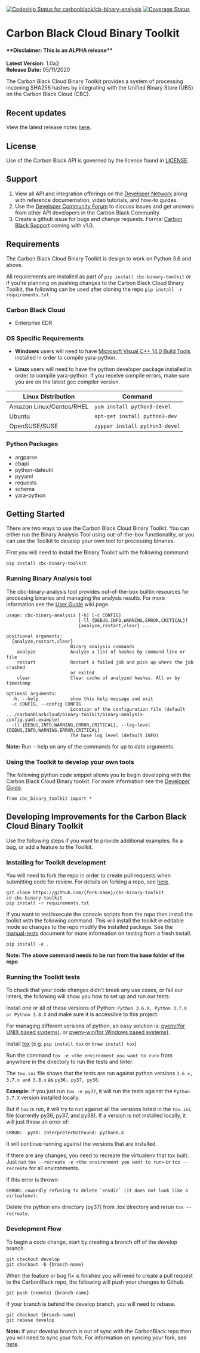 [![Codeship Status for carbonblack/cb-binary-analysis](https://app.codeship.com/projects/6a7a91c0-2a8b-0138-4f71-1610ceb87095/status?branch=develop)](https://app.codeship.com/projects/384255)
[![Coverage Status](https://coveralls.io/repos/github/carbonblack/cb-binary-analysis/badge.svg?branch=develop&t=rhX4tc)](https://coveralls.io/github/carbonblack/cb-binary-analysis?branch=develop)
# Carbon Black Cloud Binary Toolkit

#### \*\*Disclaimer: This is an ALPHA release\*\*

**Latest Version:** 1.0a2
<br>
**Release Date:** 05/11/2020

The Carbon Black Cloud Binary Toolkit provides a system of processing incoming SHA256 hashes by integrating with the Unified Binary Store (UBS) on the Carbon Black Cloud (CBC).


## Recent updates

View the latest release notes [here](https://github.com/carbonblack/cbc-binary-toolkit/releases).


## License

Use of the Carbon Black API is governed by the license found in [LICENSE](LICENSE).

## Support

1. View all API and integration offerings on the [Developer Network](https://developer.carbonblack.com) along with reference documentation, video tutorials, and how-to guides.
2. Use the [Developer Community Forum](https://community.carbonblack.com/) to discuss issues and get answers from other API developers in the Carbon Black Community.
3. Create a github issue for bugs and change requests. Formal [Carbon Black Support](http://carbonblack.com/resources/support/) coming with v1.0.

## Requirements

The Carbon Black Cloud Binary Toolkit is design to work on Python 3.6 and above.

All requirements are installed as part of `pip install cbc-binary-toolkit` or if you're planning on pushing changes to the Carbon Black Cloud Binary Toolkit, the following can be used after cloning the repo `pip install -r requirements.txt`

### Carbon Black Cloud
* Enterprise EDR

### OS Specific Requirements

* **Windows** users will need to have [Microsoft Visual C++ 14.0 Build Tools](https://visualstudio.microsoft.com/visual-cpp-build-tools) installed in order to compile yara-python.

* **Linux** users will need to have the python developer package installed in order to compile yara-python. If you receive compile errors, make sure you are on the latest gcc compiler version.

Linux Distribution | Command
---- | ----
Amazon Linux/Centos/RHEL | `yum install python3-devel`
Ubuntu | `apt-get install python3-dev`
OpenSUSE/SUSE | `zypper install python3-devel`


### Python Packages
* argparse
* cbapi
* python-dateutil
* pyyaml
* requests
* schema
* yara-python

## Getting Started

There are two ways to use the Carbon Black Cloud Binary Toolkit. You can either run the Binary Analysis Tool using out-of-the-box functionality, or you can use the Toolkit to develop your own tool for processing binaries.


First you will need to install the Binary Toolkit with the following command:
```
pip install cbc-binary-toolkit
```

### Running Binary Analysis tool

The cbc-binary-analysis tool provides out-of-the-box builtin resources for processing binaries and managing the analysis results. For more information see the [User Guide](https://github.com/carbonblack/cbc-binary-toolkit/wiki/User-Guide) wiki page.

```
usage: cbc-binary-analysis [-h] [-c CONFIG]
                           [-ll {DEBUG,INFO,WARNING,ERROR,CRITICAL}]
                           {analyze,restart,clear} ...

positional arguments:
  {analyze,restart,clear}
                        Binary analysis commands
    analyze             Analyze a list of hashes by command line or file
    restart             Restart a failed job and pick up where the job crashed
                        or exited
    clear               Clear cache of analyzed hashes. All or by timestamp

optional arguments:
  -h, --help            show this help message and exit
  -c CONFIG, --config CONFIG
                        Location of the configuration file (default .../carbonblackcloud/binary-toolkit/binary-analysis-config.yaml.example)
  -ll {DEBUG,INFO,WARNING,ERROR,CRITICAL}, --log-level {DEBUG,INFO,WARNING,ERROR,CRITICAL}
                        The base log level (default INFO)
```

**Note:** Run --help on any of the commands for up to date arguments.


### Using the Toolkit to develop your own tools

The following python code snippet allows you to begin developing with the Carbon Black Cloud Binary toolkit. For more information see the [Developer Guide](https://github.com/carbonblack/cbc-binary-toolkit/wiki/Developer-Guide).
```
from cbc_binary_toolkit import *
```


## Developing Improvements for the Carbon Black Cloud Binary Toolkit

Use the following steps if you want to provide additional examples, fix a bug, or add a feature to the Toolkit.

### Installing for Toolkit development

You will need to fork the repo in order to create pull requests when submitting code for review. For details on forking a repo, see [here](https://help.github.com/en/github/getting-started-with-github/fork-a-repo).

```
git clone https://github.com/{fork-name}/cbc-binary-toolkit
cd cbc-binary-toolkit
pip install -r requirements.txt
```

If you want to test/execute the console scripts from the repo then install the toolkit with the following command. This will install the toolkit in editable mode so changes to the repo modify the installed package. See the [manual-tests](#src/tests/manual-tests.md) document for more information on testing from a fresh install.

```
pip install -e .
```

**Note: The above command needs to be run from the base folder of the repo**


### Running the Toolkit tests

To check that your code changes didn't break any use cases, or fail our linters, the following will show you how to set up and run our tests:

Install one or all of these versions of Python: `Python 3.6.X, Python 3.7.X or Python 3.8.X` and make sure it is accessible to this project.

For managing different versions of python, an easy solution is: [pyenv(for UNIX based systems)](https://github.com/pyenv/pyenv#basic-github-checkout), or [pyenv-win(for Windows based systems)](https://github.com/pyenv-win/pyenv-win).

Install [tox](https://tox.readthedocs.io/en/latest/install.html) (e.g. `pip install tox` or `brew install tox`)

Run the command `tox -e <the environment you want to run>` from anywhere in the directory to run the tests and linter.

The `tox.ini` file shows that the tests are run against python versions `3.6.x, 3.7.x and 3.8.x` as `py36, py37, py38`.

**Example:** If you just run `tox -e py37`, it will run the tests against the `Python 3.7.X` version installed locally.

But if `tox` is run, it will try to run against all the versions listed in the `tox.ini` file (currently py36, py37, and py38).
If a version is not installed locally, it will just throw an error of:

```
ERROR:  pyXX: InterpreterNotFound: pythonX.X

```
It will continue running against the versions that are installed.


If there are any changes, you need to recreate the virtualenv that tox built. Just run `tox --recreate -e <the environment you want to run>` or `tox --recreate` for all environments.

If this error is thrown:
```
ERROR: cowardly refusing to delete `envdir` (it does not look like a virtualenv):

```
Delete the python env directory (py37) from .tox directory
and rerun `tox --recreate`.

### Development Flow

To begin a code change, start by creating a branch off of the develop branch.
```
git checkout develop
git checkout -b {branch-name}
```

When the feature or bug fix is finished you will need to create a pull request to the CarbonBlack repo, the following will push your changes to Github.
```
git push {remote} {branch-name}
```

If your branch is behind the develop branch, you will need to rebase.
```
git checkout {branch-name}
git rebase develop
```

**Note:** if your develop branch is out of sync with the CarbonBlack repo then you will need to sync your fork. For information on syncing your fork, see [here](https://help.github.com/en/github/collaborating-with-issues-and-pull-requests/syncing-a-fork).
